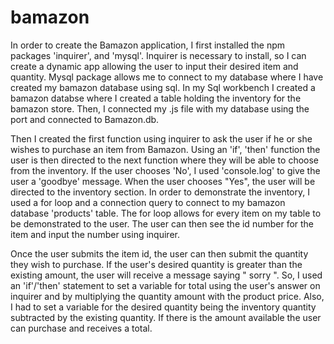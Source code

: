 







# bamazon

  In order to create the Bamazon application, I first installed the npm packages 'inquirer', and 'mysql'. Inquirer is necessary to install, so I can create a dynamic app allowing the user to input their desired item and quantity. Mysql package allows me to connect to my database where I have created my bamazon database using sql. In my Sql workbench I created a bamazon databse where I created a table holding the inventory for the bamazon store. Then, I connected my .js file with my database using the port and connected to Bamazon.db. 

  Then I created the first function using inquirer to ask the user if he or she wishes to purchase an item from Bamazon. Using an 'if', 'then' function the user is then directed to the next function where they will be able to choose from the inventory. If the user chooses 'No', I used 'console.log' to give the user a 'goodbye' message. When the user chooses "Yes", the user will be directed to the inventory section. In order to demonstrate the inventory, I used a for loop and a connection query to connect to my bamazon database 'products' table. The for loop allows for every item on my table to be demonstrated to the user. The user can then see the id number for the item and input the number using inquirer. 

  Once the user submits the item id, the user can then submit the quantity they wish to purchase. If the user's desired quantity is greater than the existing amount, the user will receive a message saying " sorry ". So, I used an 'if'/'then' statement to set a variable for total using the user's answer on inquirer and by multiplying the quantity amount with the product price. Also, I had to set a variable for the desired quantity being the inventory quantity subtracted by the existing quantity. If there is the amount available the user can purchase and receives a total. 
